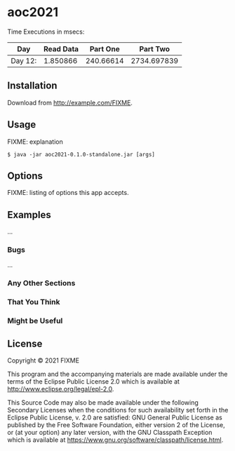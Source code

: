 # aoc2021

Time Executions in msecs: 

| Day         | Read Data   | Part One    | Part Two    |
| ----------- | ----------- | ----------- | ----------- |
| Day 12:      | 1.850866   | 240.66614   | 2734.697839 |

## Installation

Download from http://example.com/FIXME.

## Usage

FIXME: explanation

    $ java -jar aoc2021-0.1.0-standalone.jar [args]

## Options

FIXME: listing of options this app accepts.

## Examples

...

### Bugs

...

### Any Other Sections
### That You Think
### Might be Useful

## License

Copyright © 2021 FIXME

This program and the accompanying materials are made available under the
terms of the Eclipse Public License 2.0 which is available at
http://www.eclipse.org/legal/epl-2.0.

This Source Code may also be made available under the following Secondary
Licenses when the conditions for such availability set forth in the Eclipse
Public License, v. 2.0 are satisfied: GNU General Public License as published by
the Free Software Foundation, either version 2 of the License, or (at your
option) any later version, with the GNU Classpath Exception which is available
at https://www.gnu.org/software/classpath/license.html.
